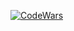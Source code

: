 [![CodeWars](https://www.codewars.com/users/BenTeiko/badges/large) ](https://www.codewars.com/users/BenTeiko/completed_solutions)
